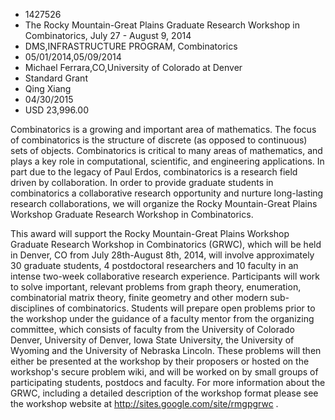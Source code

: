 
* 1427526
* The Rocky Mountain-Great Plains Graduate Research Workshop in Combinatorics, July 27 - August 9, 2014
* DMS,INFRASTRUCTURE PROGRAM, Combinatorics
* 05/01/2014,05/09/2014
* Michael Ferrara,CO,University of Colorado at Denver
* Standard Grant
* Qing Xiang
* 04/30/2015
* USD 23,996.00

Combinatorics is a growing and important area of mathematics. The focus of
combinatorics is the structure of discrete (as opposed to continuous) sets of
objects. Combinatorics is critical to many areas of mathematics, and plays a key
role in computational, scientific, and engineering applications. In part due to
the legacy of Paul Erdos, combinatorics is a research field driven by
collaboration. In order to provide graduate students in combinatorics a
collaborative research opportunity and nurture long-lasting research
collaborations, we will organize the Rocky Mountain-Great Plains Workshop
Graduate Research Workshop in Combinatorics.

This award will support the Rocky Mountain-Great Plains Workshop Graduate
Research Workshop in Combinatorics (GRWC), which will be held in Denver, CO from
July 28th-August 8th, 2014, will involve approximately 30 graduate students, 4
postdoctoral researchers and 10 faculty in an intense two-week collaborative
research experience. Participants will work to solve important, relevant
problems from graph theory, enumeration, combinatorial matrix theory, finite
geometry and other modern sub-disciplines of combinatorics. Students will
prepare open problems prior to the workshop under the guidance of a faculty
mentor from the organizing committee, which consists of faculty from the
University of Colorado Denver, University of Denver, Iowa State University, the
University of Wyoming and the University of Nebraska Lincoln. These problems
will then either be presented at the workshop by their proposers or hosted on
the workshop's secure problem wiki, and will be worked on by small groups of
participating students, postdocs and faculty. For more information about the
GRWC, including a detailed description of the workshop format please see the
workshop website at http://sites.google.com/site/rmgpgrwc .
